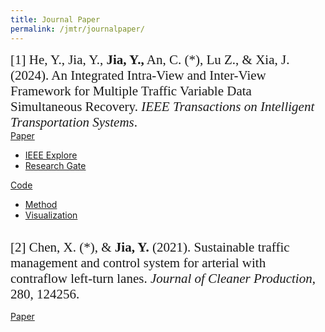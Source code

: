 ```yaml
---
title: Journal Paper
permalink: /jmtr/journalpaper/
---
```


<style>
.intro{
font-family:times;
font-size:21px;
}
</style>

<div class="intro">
[1] He, Y., Jia, Y., <b>Jia, Y.,</b> An, C. (*), Lu Z., & Xia, J. (2024). An Integrated Intra-View and Inter-View Framework for Multiple Traffic Variable Data Simultaneous Recovery. <i>IEEE Transactions on Intelligent Transportation Systems</i>.
</div>

<div class="btn-toolbar" role="toolbar">
<div class="btn-group">
  <a href="#" class="btn btn-primary active" aria-pressed="true">Paper </a>
  <a href="#" class="btn btn-primary active dropdown-toggle" data-toggle="dropdown"><span class="caret"></span></a>
  <ul class="dropdown-menu">
    <li><a href="https://ieeexplore.ieee.org/document/10566862">IEEE Explore</a></li>
    <li><a href="https://www.researchgate.net/publication/381604097_An_Integrated_Intra-View_and_Inter-View_Framework_for_Multiple_Traffic_Variable_Data_Simultaneous_Recovery">Research Gate</a></li>
  </ul>
</div>
<div class="btn-group">
  <a href="#" class="btn btn-info active" aria-pressed="true">Code </a>
  <a href="#" class="btn btn-info active dropdown-toggle" data-toggle="dropdown"><span class="caret"></span></a>
  <ul class="dropdown-menu">
    <li><a href="https://github.com/heyang49/MVLR">Method</a></li>
    <li><a href="#">Visualization</a></li>
  </ul>
</div>
</div>

<br>

<div class="intro">
[2] Chen, X. (*), & <b>Jia, Y.</b> (2021). Sustainable traffic management and control system for arterial with contraflow left-turn lanes. <i>Journal of Cleaner Production</i>, 280, 124256.
</div>

<a href="https://www.sciencedirect.com/science/article/pii/S0959652620343018" class="btn btn-primary active" aria-pressed="true">Paper</a>

<br>